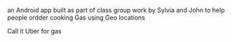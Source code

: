 an Android app built as part of class group work by Sylvia and John to help people ordder cooking Gas using Geo locations  

Call it Uber for gas 
